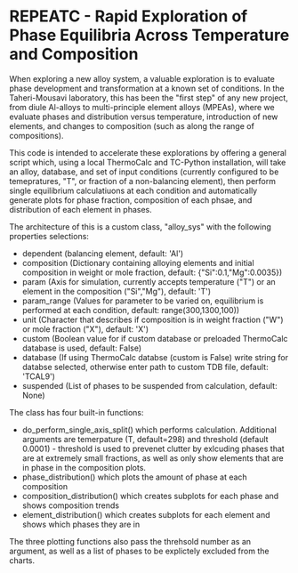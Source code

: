# REPEATC - Rapid Exploration of Phase Equilibria Across Temperature and Composition
When exploring a new alloy system, a valuable exploration is to evaluate phase development and transformation at a known set of conditions. In the Taheri-Mousavi laboratory, this has been the "first step" of any new project, from diule Al-alloys to multi-principle element alloys (MPEAs), where we evaluate phases and distribution versus temperature, introduction of new elements, and changes to composition (such as along the range of compositions).

This code is intended to accelerate these explorations by offering a general script which, using a local ThermoCalc and TC-Python installation, will take an alloy, database, and set of input conditions (currently configured to be temepratures, "T", or fraction of a non-balancing element), then perform single equilibrium calculatiuons at each condition and automatically generate plots for phase fraction, composition of each phsae, and distribution of each element in phases.

The architecture of this is a custom class, "alloy_sys" with the following properties selections:
- dependent (balancing element, default: 'Al')
- composition (Dictionary containing alloying elements and initial composition in weight or mole fraction, default: {"Si":0.1,"Mg":0.0035})
- param (Axis for simulation, currently accepts temperature ("T") or an element in the composition ("Si","Mg"), default: 'T')
- param_range (Values for parameter to be varied on, equilibrium is performed at each condition, default: range(300,1300,100))
- unit (Character that describes if composition is in weight fraction ("W") or mole fraction ("X"), default: 'X')
- custom (Boolean value for if custom database or preloaded ThermoCalc database is used, default: False)
- database (If using ThermoCalc databse (custom is False) write string for databse selected, otherwise enter path to custom TDB file, default: 'TCAL9')
- suspended (List of phases to be suspended from calculation, default: None)

The class has four built-in functions:
- do_perform_single_axis_split() which performs calculation. Additional arguments are temerpature (T, default=298) and threshold (default 0.0001) - threshold is used to prevenet clutter by exlcuding phases that are at extremely small fractions, as well as only show elements that are in phase in the composition plots.
- phase_distribution() which plots the amount of phase at each composition
- composition_distribution() which creates subplots for each phase and shows composition trends
- element_distribution() which creates subplots for each element and shows which phases they are in

The three plotting functions also pass the threhsold number as an argument, as well as a list of phases to be explictely excluded from the charts.
